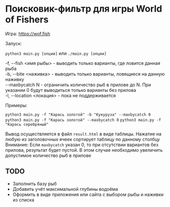 # Поисковик-фильтр для игры World of Fishers

Игра: <https://wof.fish>

Запуск:

```python3 main.py [опции]```
или
```./main.py [опции]```

-f, --fish <имя рыбы> - выводить только варианты, где ловится данная рыба \
-b, --bite <наживка> - выводить только варианты, ловящиеся на данную наживку \
--maxbycatch N - ограничить количество рыб в прилове до N. При указании 0 будут выводиться только варианты без прилова\
-l, --location <локация> - пока не поддерживается

Примеры:

`python3 main.py -f "Карась золотой" -b "Кукуруза" --maxbycatch 0`
`python3 main.py -f "Карась золотой" --maxbycatch 0`
`python3 main.py -f "Карась серебряный"`

Вывод осуществляется в файл `result.html` в виде таблицы. Нажатие на любую из заголовочных ячеек сортирует таблицу по данному столбцу
Внимание: Если `maxbycatch` указан 0, то при отсутствии вариантов без прилова, результат будет пустой. В этом случае необходимо увеличить допустимое количество рыб в прилове

## TODO

- Заполнить базу рыб
- Добавить учёт максимальной глубины водоёма
- Оформить в виде приложения или сайта с выбором рыбы и наживки из списка
